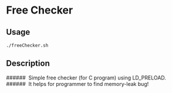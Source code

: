 Free Checker
============

Usage
-------

    ./freeChecker.sh

Description
------------

######&nbsp;&nbsp;Simple free checker (for C program) using LD_PRELOAD.
######&nbsp;&nbsp;It helps for programmer to find memory-leak bug!
